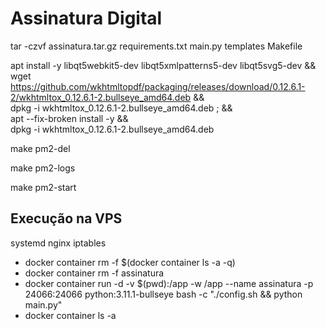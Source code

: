# Assinatura Digital

tar -czvf assinatura.tar.gz requirements.txt main.py templates Makefile

apt install -y libqt5webkit5-dev libqt5xmlpatterns5-dev libqt5svg5-dev && \
wget https://github.com/wkhtmltopdf/packaging/releases/download/0.12.6.1-2/wkhtmltox_0.12.6.1-2.bullseye_amd64.deb && \
dpkg -i wkhtmltox_0.12.6.1-2.bullseye_amd64.deb ; && \
apt --fix-broken install -y && \
dpkg -i wkhtmltox_0.12.6.1-2.bullseye_amd64.deb

make pm2-del

make pm2-logs

make pm2-start

## Execução na VPS

systemd
nginx
iptables

- docker container rm -f $(docker container ls -a -q)
- docker container rm -f assinatura
- docker container run -d -v $(pwd):/app -w /app --name assinatura -p 24066:24066 python:3.11.1-bullseye bash -c "./config.sh && python main.py"
- docker container ls -a
